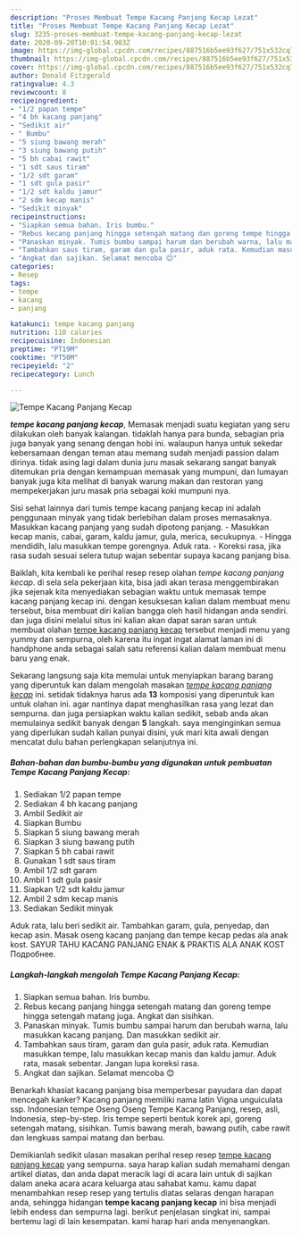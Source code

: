 ```yaml
---
description: "Proses Membuat Tempe Kacang Panjang Kecap Lezat"
title: "Proses Membuat Tempe Kacang Panjang Kecap Lezat"
slug: 3235-proses-membuat-tempe-kacang-panjang-kecap-lezat
date: 2020-09-20T10:01:54.983Z
image: https://img-global.cpcdn.com/recipes/887516b5ee93f627/751x532cq70/tempe-kacang-panjang-kecap-foto-resep-utama.jpg
thumbnail: https://img-global.cpcdn.com/recipes/887516b5ee93f627/751x532cq70/tempe-kacang-panjang-kecap-foto-resep-utama.jpg
cover: https://img-global.cpcdn.com/recipes/887516b5ee93f627/751x532cq70/tempe-kacang-panjang-kecap-foto-resep-utama.jpg
author: Donald Fitzgerald
ratingvalue: 4.3
reviewcount: 8
recipeingredient:
- "1/2 papan tempe"
- "4 bh kacang panjang"
- "Sedikit air"
- " Bumbu"
- "5 siung bawang merah"
- "3 siung bawang putih"
- "5 bh cabai rawit"
- "1 sdt saus tiram"
- "1/2 sdt garam"
- "1 sdt gula pasir"
- "1/2 sdt kaldu jamur"
- "2 sdm kecap manis"
- "Sedikit minyak"
recipeinstructions:
- "Siapkan semua bahan. Iris bumbu."
- "Rebus kecang panjang hingga setengah matang dan goreng tempe hingga setengah matang juga. Angkat dan sisihkan."
- "Panaskan minyak. Tumis bumbu sampai harum dan berubah warna, lalu masukkan kacang panjang. Dan masukkan sedikit air."
- "Tambahkan saus tiram, garam dan gula pasir, aduk rata. Kemudian masukkan tempe, lalu masukkan kecap manis dan kaldu jamur. Aduk rata, masak sebentar. Jangan lupa koreksi rasa."
- "Angkat dan sajikan. Selamat mencoba 😊"
categories:
- Resep
tags:
- tempe
- kacang
- panjang

katakunci: tempe kacang panjang 
nutrition: 110 calories
recipecuisine: Indonesian
preptime: "PT19M"
cooktime: "PT50M"
recipeyield: "2"
recipecategory: Lunch

---
```



![Tempe Kacang Panjang Kecap](https://img-global.cpcdn.com/recipes/887516b5ee93f627/751x532cq70/tempe-kacang-panjang-kecap-foto-resep-utama.jpg)

<b><i>tempe kacang panjang kecap</i></b>, Memasak menjadi suatu kegiatan yang seru dilakukan oleh banyak kalangan. tidaklah hanya para bunda, sebagian pria juga banyak yang senang dengan hobi ini. walaupun hanya untuk sekedar kebersamaan dengan teman atau memang sudah menjadi passion dalam dirinya. tidak asing lagi dalam dunia juru masak sekarang sangat banyak ditemukan pria dengan kemampuan memasak yang mumpuni, dan lumayan banyak juga kita melihat di banyak warung makan dan restoran yang mempekerjakan juru masak pria sebagai koki mumpuni nya.

Sisi sehat lainnya dari tumis tempe kacang panjang kecap ini adalah penggunaan minyak yang tidak berlebihan dalam proses memasaknya. Masukkan kacang panjang yang sudah dipotong panjang. - Masukkan kecap manis, cabai, garam, kaldu jamur, gula, merica, secukupnya. - Hingga mendidih, lalu masukkan tempe gorengnya. Aduk rata. - Koreksi rasa, jika rasa sudah sesuai selera tutup wajan sebentar supaya kacang panjang bisa.

Baiklah, kita kembali ke perihal resep resep olahan <i>tempe kacang panjang kecap</i>. di sela sela pekerjaan kita, bisa jadi akan terasa menggembirakan jika sejenak kita menyediakan sebagian waktu untuk memasak tempe kacang panjang kecap ini. dengan kesuksesan kalian dalam membuat menu tersebut, bisa membuat diri kalian bangga oleh hasil hidangan anda sendiri. dan juga disini melalui situs ini kalian akan dapat saran saran untuk membuat olahan <u>tempe kacang panjang kecap</u> tersebut menjadi menu yang yummy dan sempurna, oleh karena itu ingat ingat alamat laman ini di handphone anda sebagai salah satu referensi kalian dalam membuat menu baru yang enak.


Sekarang langsung saja kita memulai untuk menyiapkan barang barang yang diperuntuk kan dalam mengolah masakan <u><i>tempe kacang panjang kecap</i></u> ini. setidak tidaknya harus ada <b>13</b> komposisi yang diperuntuk kan untuk olahan ini. agar nantinya dapat menghasilkan rasa yang lezat dan sempurna. dan juga persiapkan waktu kalian sedikit, sebab anda akan memulainya sedikit banyak dengan <b>5</b> langkah. saya menginginkan semua yang diperlukan sudah kalian punyai disini, yuk mari kita awali dengan mencatat dulu bahan perlengkapan selanjutnya ini.

<!--inarticleads1-->

##### Bahan-bahan dan bumbu-bumbu yang digunakan untuk pembuatan Tempe Kacang Panjang Kecap:

1. Sediakan 1/2 papan tempe
1. Sediakan 4 bh kacang panjang
1. Ambil Sedikit air
1. Siapkan  Bumbu
1. Siapkan 5 siung bawang merah
1. Siapkan 3 siung bawang putih
1. Siapkan 5 bh cabai rawit
1. Gunakan 1 sdt saus tiram
1. Ambil 1/2 sdt garam
1. Ambil 1 sdt gula pasir
1. Siapkan 1/2 sdt kaldu jamur
1. Ambil 2 sdm kecap manis
1. Sediakan Sedikit minyak


Aduk rata, lalu beri sedikit air. Tambahkan garam, gula, penyedap, dan kecap asin. Masak oseng kacang panjang dan tempe kecap pedas ala anak kost. SAYUR TAHU KACANG PANJANG ENAK &amp; PRAKTIS ALA ANAK KOST Подробнее. 

<!--inarticleads2-->

##### Langkah-langkah mengolah Tempe Kacang Panjang Kecap:

1. Siapkan semua bahan. Iris bumbu.
1. Rebus kecang panjang hingga setengah matang dan goreng tempe hingga setengah matang juga. Angkat dan sisihkan.
1. Panaskan minyak. Tumis bumbu sampai harum dan berubah warna, lalu masukkan kacang panjang. Dan masukkan sedikit air.
1. Tambahkan saus tiram, garam dan gula pasir, aduk rata. Kemudian masukkan tempe, lalu masukkan kecap manis dan kaldu jamur. Aduk rata, masak sebentar. Jangan lupa koreksi rasa.
1. Angkat dan sajikan. Selamat mencoba 😊


Benarkah khasiat kacang panjang bisa memperbesar payudara dan dapat mencegah kanker? Kacang panjang memiliki nama latin Vigna unguiculata ssp. Indonesian tempe Oseng Oseng Tempe Kacang Panjang, resep, asli, Indonesia, step-by-step. Iris tempe seperti bentuk korek api, goreng setengah matang, sisihkan. Tumis bawang merah, bawang putih, cabe rawit dan lengkuas sampai matang dan berbau. 

Demikianlah sedikit ulasan masakan perihal resep resep <u>tempe kacang panjang kecap</u> yang sempurna. saya harap kalian sudah memahami dengan artikel diatas, dan anda dapat meracik lagi di acara lain untuk di sajikan dalam aneka acara acara keluarga atau sahabat kamu. kamu dapat menambahkan resep resep yang tertulis diatas selaras dengan harapan anda, sehingga hidangan <b>tempe kacang panjang kecap</b> ini bisa menjadi lebih endess dan sempurna lagi. berikut penjelasan singkat ini, sampai bertemu lagi di lain kesempatan. kami harap hari anda menyenangkan.
